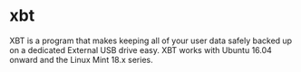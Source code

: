 # xbt
XBT is a program that makes keeping all of your user data safely backed up on  a dedicated External USB drive easy. XBT works with Ubuntu 16.04 onward and  the Linux Mint 18.x series.

